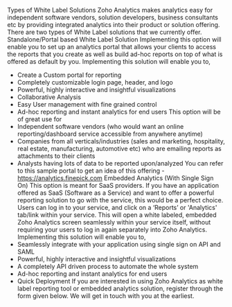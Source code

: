 Types of White Label Solutions
Zoho Analytics makes analytics easy for independent software vendors, solution developers, business consultants etc by providing integrated analytics into their product or solution offering. There are two types of White Label solutions that we currently offer.
Standalone/Portal based White Label Solution
Implementing this option will enable you to set up an analytics portal that allows your clients to access the reports that you create as well as build ad-hoc reports on top of what is offered as default by you.
Implementing this solution will enable you to,
- Create a Custom portal for reporting
- Completely customizable login page, header, and logo
- Powerful, highly interactive and insightful visualizations
- Collaborative Analysis
- Easy User management with fine grained control
- Ad-hoc reporting and instant analytics for end users
This option will be of great use for
- Independent software vendors (who would want an online reporting/dashboard service accessible from anywhere anytime)
- Companies from all verticals/industries (sales and marketing, hospitality, real estate, manufacturing, automotive etc) who are emailing reports as attachments to their clients
- Analysts having lots of data to be reported upon/analyzed
You can refer to this sample portal to get an idea of this offering - https://analytics.finepick.com
Embedded Analytics (With Single Sign On)
This option is meant for SaaS providers. If you have an application offered as SaaS (Software as a Service) and want to offer a powerful reporting solution to go with the service, this would be a perfect choice.
Users can log in to your service, and click on a ‘Reports’ or 'Analytics' tab/link within your service. This will open a white labeled, embedded Zoho Analytics screen seamlessly within your service itself, without requiring your users to log in again separately into Zoho Analytics.
Implementing this solution will enable you to,
- Seamlessly integrate with your application using single sign on API and SAML
- Powerful, highly interactive and insightful visualizations
- A completely API driven process to automate the whole system
- Ad-hoc reporting and instant analytics for end users
- Quick Deployment
If you are interested in using Zoho Analytics as white label reporting tool or embedded analytics solution, register through the form given below. We will get in touch with you at the earliest.